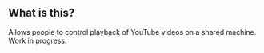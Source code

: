## What is this?

Allows people to control playback of YouTube videos on a shared machine. Work in progress.